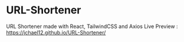 # URL-Shortener

URL Shortener made with React, TailwindCSS and Axios
Live Preview : https://jchael12.github.io/URL-Shortener/
